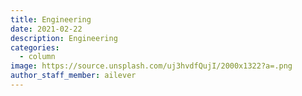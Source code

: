 ```yaml
---
title: Engineering
date: 2021-02-22
description: Engineering
categories:
  - column
image: https://source.unsplash.com/uj3hvdfQujI/2000x1322?a=.png
author_staff_member: ailever
---
```



